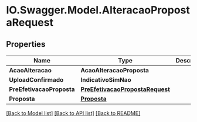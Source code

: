 # IO.Swagger.Model.AlteracaoPropostaRequest
## Properties

Name | Type | Description | Notes
------------ | ------------- | ------------- | -------------
**AcaoAlteracao** | **AcaoAlteracaoProposta** |  | [optional] 
**UploadConfirmado** | **IndicativoSimNao** |  | [optional] 
**PreEfetivacaoProposta** | [**PreEfetivacaoPropostaRequest**](PreEfetivacaoPropostaRequest.md) |  | [optional] 
**Proposta** | [**Proposta**](Proposta.md) |  | [optional] 

[[Back to Model list]](../README.md#documentation-for-models) [[Back to API list]](../README.md#documentation-for-api-endpoints) [[Back to README]](../README.md)

